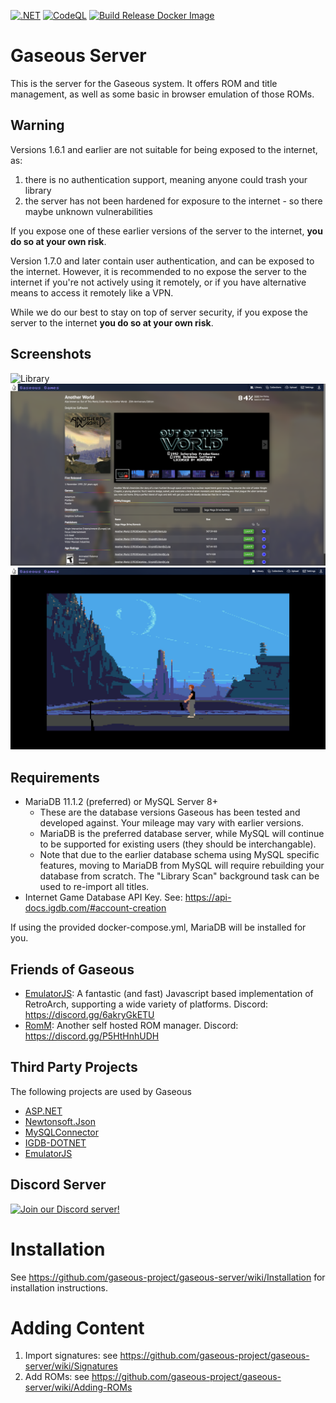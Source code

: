[![.NET](https://github.com/gaseous-project/gaseous-server/actions/workflows/dotnet.yml/badge.svg)](https://github.com/gaseous-project/gaseous-server/actions/workflows/dotnet.yml) [![CodeQL](https://github.com/gaseous-project/gaseous-server/actions/workflows/codeql.yml/badge.svg)](https://github.com/gaseous-project/gaseous-server/actions/workflows/codeql.yml) [![Build Release Docker Image](https://github.com/gaseous-project/gaseous-server/actions/workflows/BuildDockerOnTag-Release.yml/badge.svg)](https://github.com/gaseous-project/gaseous-server/actions/workflows/BuildDockerOnTag-Release.yml)
# Gaseous Server

This is the server for the Gaseous system. It offers ROM and title management, as well as some basic in browser emulation of those ROMs.

## Warning

Versions 1.6.1 and earlier are not suitable for being exposed to the internet, as:
1. there is no authentication support, meaning anyone could trash your library
2. the server has not been hardened for exposure to the internet - so there maybe unknown vulnerabilities

If you expose one of these earlier versions of the server to the internet, **you do so at your own risk**.

Version 1.7.0 and later contain user authentication, and can be exposed to the internet. However, it is recommended to no expose the server to the internet if you're not actively using it remotely, or if you have alternative means to access it remotely like a VPN.

While we do our best to stay on top of server security, if you expose the server to the internet **you do so at your own risk**.

## Screenshots
![Library](./screenshots/Library.png)
![Game](./screenshots/Game.png)
![Emulator](./screenshots/Emulator.png)


## Requirements
* MariaDB 11.1.2 (preferred) or MySQL Server 8+
  * These are the database versions Gaseous has been tested and developed against. Your mileage may vary with earlier versions.
  * MariaDB is the preferred database server, while MySQL will continue to be supported for existing users (they should be interchangable).
  * Note that due to the earlier database schema using MySQL specific features, moving to MariaDB from MySQL will require rebuilding your database from scratch. The "Library Scan" background task can be used to re-import all titles.
* Internet Game Database API Key. See: https://api-docs.igdb.com/#account-creation

If using the provided docker-compose.yml, MariaDB will be installed for you.

## Friends of Gaseous
* [EmulatorJS](https://github.com/EmulatorJS/EmulatorJS): A fantastic (and fast) Javascript based implementation of RetroArch, supporting a wide variety of platforms. Discord: https://discord.gg/6akryGkETU
* [RomM](https://github.com/zurdi15/romm): Another self hosted ROM manager. Discord: https://discord.gg/P5HtHnhUDH

## Third Party Projects
The following projects are used by Gaseous
* [ASP.NET](https://dotnet.microsoft.com/en-us/apps/aspnet)
* [Newtonsoft.Json](https://github.com/JamesNK/Newtonsoft.Json)
* [MySQLConnector](https://mysqlconnector.net)
* [IGDB-DOTNET](https://github.com/kamranayub/igdb-dotnet)
* [EmulatorJS](https://github.com/EmulatorJS/EmulatorJS)

## Discord Server
[![Join our Discord server!](https://invite.casperiv.dev/?inviteCode=Nhu7wpT3k4&format=svg)](https://discord.gg/Nhu7wpT3k4)

# Installation
See https://github.com/gaseous-project/gaseous-server/wiki/Installation for installation instructions.

# Adding Content
1. Import signatures: see https://github.com/gaseous-project/gaseous-server/wiki/Signatures
2. Add ROMs: see https://github.com/gaseous-project/gaseous-server/wiki/Adding-ROMs
